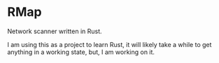 # RMap
Network scanner written in Rust.

I am using this as a project to learn Rust, it will likely take a while to get anything in a working state, but, I am working on it.